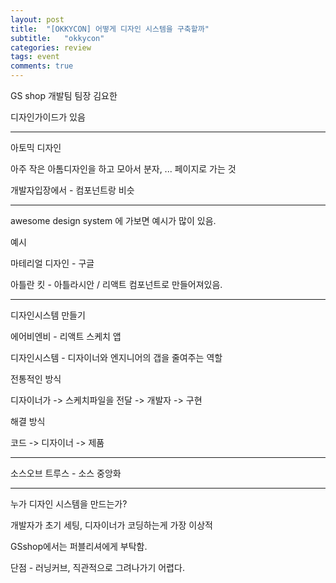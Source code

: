 ```yaml
---
layout: post
title:  "[OKKYCON] 어떻게 디자인 시스템을 구축할까"
subtitle:   "okkycon"
categories: review
tags: event
comments: true
---
```


GS shop 개발팀 팀장 김요한

디자인가이드가 있음

---

아토믹 디자인 

아주 작은 아톰디자인을 하고 모아서 분자, ... 페이지로 가는 것

개발자입장에서 - 컴포넌트랑 비슷

---

awesome design system 에 가보면 예시가 많이 있음.

예시 

마테리얼 디자인 - 구글

아틀란 킷 - 아틀라시안 / 리액트 컴포넌트로 만들어져있음.

---

디자인시스템 만들기

에어비엔비 - 리액트 스케치 앱

디자인시스템  - 디자이너와 엔지니어의 갭을 줄여주는 역할

전통적인 방식

디자이너가 -> 스케치파일을 전달 -> 개발자 -> 구현

해결 방식

코드 -> 디자이너 -> 제품

---

소스오브 트루스 - 소스 중앙화

---

누가 디자인 시스템을 만드는가?

개발자가 초기 세팅, 디자이너가 코딩하는게 가장 이상적

GSshop에서는 퍼블리셔에게 부탁함.

단점 - 러닝커브, 직관적으로 그려나가기 어렵다.


